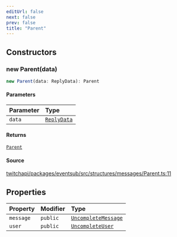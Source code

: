 ```yaml
---
editUrl: false
next: false
prev: false
title: "Parent"
---
```


## Constructors

### new Parent(data)

```ts
new Parent(data: ReplyData): Parent
```

#### Parameters

| Parameter | Type |
| :------ | :------ |
| `data` | [`ReplyData`](/api/eventsub/interfaces/replydata/) |

#### Returns

[`Parent`](/api/eventsub/classes/parent/)

#### Source

[twitchapi/packages/eventsub/src/structures/messages/Parent.ts:11](https://github.com/pablornc/twitchapi//blob/3baa008ac8be1133cbb9253985d5d4cd48b4e780/packages/eventsub/src/structures/messages/Parent.ts#L11)

## Properties

| Property | Modifier | Type |
| :------ | :------ | :------ |
| `message` | `public` | [`UncompleteMessage`](/api/eventsub/classes/uncompletemessage/) |
| `user` | `public` | [`UncompleteUser`](/api/eventsub/classes/uncompleteuser/) |
